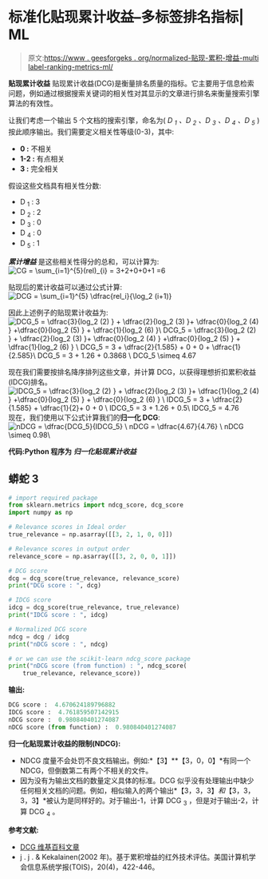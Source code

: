 # 标准化贴现累计收益–多标签排名指标| ML

> 原文:[https://www . geesforgeks . org/normalized-贴现-累积-增益-multi label-ranking-metrics-ml/](https://www.geeksforgeeks.org/normalized-discounted-cumulative-gain-multilabel-ranking-metrics-ml/)

**贴现累计收益**
贴现累计收益(DCG)是衡量排名质量的指标。它主要用于信息检索问题，例如通过根据搜索关键词的相关性对其显示的文章进行排名来衡量搜索引擎算法的有效性。

让我们考虑一个输出 5 个文档的搜索引擎，命名为( *D <sub>1</sub> 、D <sub>2</sub> 、D <sub>3</sub> 、D <sub>4</sub> 、D <sub>5</sub>* )按此顺序输出。我们需要定义相关性等级(0-3)，其中:

*   **0 :** 不相关
*   **1-2 :** 有点相关
*   **3 :** 完全相关

假设这些文档具有相关性分数:

*   D <sub>1</sub> : 3
*   D <sub>2</sub> : 2
*   D <sub>3</sub> : 0
*   D <sub>4</sub> : 0
*   D <sub>5</sub> : 1

***累计增益*** 是这些相关性得分的总和，可以计算为:
![CG = \sum_{i=1}^{5}(rel)_{i} = 3+2+0+0+1 =6   ](img/8c4165f9aacf8ad69d71d2c10859a735.png "Rendered by QuickLaTeX.com")

贴现后的累计收益可以通过公式计算:
![DCG = \sum_{i=1}^{5} \dfrac{rel_i}{\log_2 (i+1)}   ](img/00d100a8e835b956caa5593081fef687.png "Rendered by QuickLaTeX.com")

因此上述例子的贴现累计收益为:
![DCG_5 = \dfrac{3}{log_2 (2) } + \dfrac{2}{log_2 (3) }+ \dfrac{0}{log_2 (4) } +\dfrac{0}{log_2 (5) } + \dfrac{1}{log_2 (6) }\\ DCG_5 = \dfrac{3}{log_2 (2) } + \dfrac{2}{log_2 (3) }+ \dfrac{0}{log_2 (4) } +\dfrac{0}{log_2 (5) } + \dfrac{1}{log_2 (6) } \\ DCG_5 = 3 + \dfrac{2}{1.585} + 0 + 0 + \dfrac{1}{2.585}\\ DCG_5 = 3 + 1.26 + 0.3868 \\ DCG_5 \simeq 4.67   ](img/de460adc4b6b114661d48abe307c6223.png "Rendered by QuickLaTeX.com")

现在我们需要按排名降序排列这些文章，并计算 DCG，以获得理想折扣累积收益(IDCG)排名。
![IDCG_5 = \dfrac{3}{log_2 (2) } + \dfrac{2}{log_2 (3) }+ \dfrac{1}{log_2 (4) } +\dfrac{0}{log_2 (5) } + \dfrac{0}{log_2 (6) } \\ IDCG_5 = 3 + \dfrac{2}{1.585} + \dfrac{1}{2}+ 0 + 0 \\ IDCG_5 = 3 + 1.26 + 0.5\\ IDCG_5 = 4.76   ](img/b6a3dfec8b0974f6d2ed1c814935b68b.png "Rendered by QuickLaTeX.com")
现在，我们使用以下公式计算我们的**归一化 DCG**:
![nDCG = \dfrac{DCG_5}{IDCG_5} \\ nDCG = \dfrac{4.67}{4.76} \\ nDCG \simeq 0.98\\   ](img/3665827ae0e0ac426055ae7731348732.png "Rendered by QuickLaTeX.com")

**代码:Python 程序为** ***归一化贴现累计收益***

## 蟒蛇 3

```py
# import required package
from sklearn.metrics import ndcg_score, dcg_score
import numpy as np

# Relevance scores in Ideal order
true_relevance = np.asarray([[3, 2, 1, 0, 0]])

# Relevance scores in output order
relevance_score = np.asarray([[3, 2, 0, 0, 1]])

# DCG score
dcg = dcg_score(true_relevance, relevance_score)
print("DCG score : ", dcg)

# IDCG score
idcg = dcg_score(true_relevance, true_relevance)
print("IDCG score : ", idcg)

# Normalized DCG score
ndcg = dcg / idcg
print("nDCG score : ", ndcg)

# or we can use the scikit-learn ndcg_score package
print("nDCG score (from function) : ", ndcg_score(
    true_relevance, relevance_score))
```

**输出:**

```py
DCG score :  4.670624189796882
IDCG score :  4.761859507142915
nDCG score :  0.980840401274087
nDCG score (from function) :  0.980840401274087
```

**归一化贴现累计收益的限制(NDCG):**

*   NDCG 度量不会处罚不良文档输出。例如:*【3】**【3，0，0】*有同一个 NDCG，但倒数第二有两个不相关的文件。
*   因为没有为输出文档的数量定义具体的标准。DCG 似乎没有处理输出中缺少任何相关文档的问题。例如，相似输入的两个输出*【3，3，3】*和*【3，3，3，3】*被认为是同样好的。对于输出-1，计算 DCG <sub>3</sub> ，但是对于输出-2，计算 DCG <sub>4</sub> 。

**参考文献:**

*   [DCG 维基百科文章](https://en.wikipedia.org/wiki/Discounted_cumulative_gain)
*   j . j . & Kekalainen(2002 年)。基于累积增益的红外技术评估。美国计算机学会信息系统学报(TOIS)，20(4)，422-446。